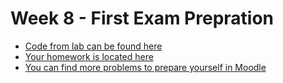 # Week 8 - First Exam Prepration

* [Code from lab can be found here](lab.rkt)
* [Your homework is located here](homework/)
* [You can find more problems to prepare yourself in Moodle](http://moodle.openfmi.net/pluginfile.php/91977/mod_resource/content/2/%D0%97%D0%B0%D0%B4%D0%B0%D1%87%D0%B8%20%D0%B7%D0%B0%20%D0%BF%D0%BE%D0%B4%D0%B3%D0%BE%D1%82%D0%BE%D0%B2%D0%BA%D0%B0%20%D0%B7%D0%B0%20%D0%BA%D0%BE%D0%BD%D1%82%D1%80%D0%BE%D0%BB%D0%BD%D0%BE.pdf)
